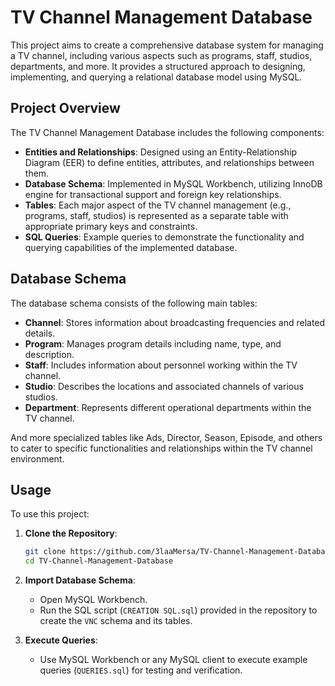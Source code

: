 
# TV Channel Management Database

This project aims to create a comprehensive database system for managing a TV channel, including various aspects such as programs, staff, studios, departments, and more. It provides a structured approach to designing, implementing, and querying a relational database model using MySQL.

## Project Overview

The TV Channel Management Database includes the following components:

- **Entities and Relationships**: Designed using an Entity-Relationship Diagram (EER) to define entities, attributes, and relationships between them.
- **Database Schema**: Implemented in MySQL Workbench, utilizing InnoDB engine for transactional support and foreign key relationships.
- **Tables**: Each major aspect of the TV channel management (e.g., programs, staff, studios) is represented as a separate table with appropriate primary keys and constraints.
- **SQL Queries**: Example queries to demonstrate the functionality and querying capabilities of the implemented database.

## Database Schema

The database schema consists of the following main tables:

- **Channel**: Stores information about broadcasting frequencies and related details.
- **Program**: Manages program details including name, type, and description.
- **Staff**: Includes information about personnel working within the TV channel.
- **Studio**: Describes the locations and associated channels of various studios.
- **Department**: Represents different operational departments within the TV channel.

And more specialized tables like Ads, Director, Season, Episode, and others to cater to specific functionalities and relationships within the TV channel environment.

## Usage

To use this project:

1. **Clone the Repository**:
   ```bash
   git clone https://github.com/3laaMersa/TV-Channel-Management-Database
   cd TV-Channel-Management-Database
   ```

2. **Import Database Schema**:
   - Open MySQL Workbench.
   - Run the SQL script (`CREATION SQL.sql`) provided in the repository to create the `VNC` schema and its tables.

3. **Execute Queries**:
   - Use MySQL Workbench or any MySQL client to execute example queries (`QUERIES.sql`) for testing and verification.
